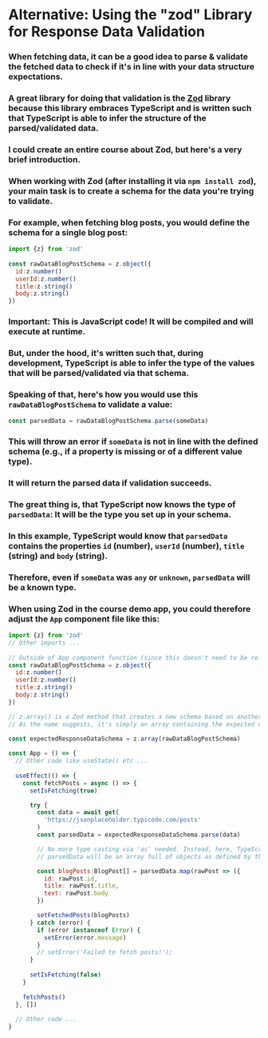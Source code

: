 # Alternative: Using the "zod" Library for Response Data Validation
### When fetching data, it can be a good idea to parse & validate the fetched data to check if it's in line with your data structure expectations.

### A great library for doing that validation is the [Zod](https://zod.dev/) library because this library embraces TypeScript and is written such that TypeScript is able to infer the structure of the parsed/validated data.

### I could create an entire course about Zod, but here's a very brief introduction.

### When working with Zod (after installing it via `npm install zod`), your main task is to create a schema for the data you're trying to validate.

### For example, when fetching blog posts, you would define the schema for a single blog post:

```js
import {z} from 'zod'
 
const rawDataBlogPostSchema = z.object({
  id:z.number()
  userId:z.number()
  title:z.string()
  body:z.string()
})
```

### __Important__: This is JavaScript code! It will be compiled and will execute at runtime.

### But, under the hood, it's written such that, during development, TypeScript is able to infer the type of the values that will be parsed/validated via that schema.

### Speaking of that, here's how you would use this `rawDataBlogPostSchema` to validate a value:

```js
const parsedData = rawDataBlogPostSchema.parse(someData)
```

### This will throw an error if `someData` is not in line with the defined schema (e.g., if a property is missing or of a different value type).

### It will return the parsed data if validation succeeds.

### The great thing is, that TypeScript now knows the type of `parsedData`: It will be the type you set up in your schema.

### In this example, TypeScript would know that `parsedData` contains the properties `id` (number), `userId` (number), `title` (string) and `body` (string).

### Therefore, even if `someData` was `any` or `unknown`, `parsedData` will be a known type.

### When using Zod in the course demo app, you could therefore adjust the `App` component file like this:

```js
import {z} from 'zod'
// Other imports ...
 
// Outside of App component function (since this doesn't need to be re-created all the time)
const rawDataBlogPostSchema = z.object({
  id:z.number()
  userId:z.number()
  title:z.string()
  body:z.string()
})

// z.array() is a Zod method that creates a new schema based on another schema.
// As the name suggests, it's simply an array containing the expected objects.

const expectedResponseDataSchema = z.array(rawDataBlogPostSchema)
 
const App = () => {
  // Other code like useState() etc ...
 
  useEffect(() => {
    const fetchPosts = async () => {
      setIsFetching(true)

      try {
        const data = await get(
          'https://jsonplaceholder.typicode.com/posts'
        )
        const parsedData = expectedResponseDataSchema.parse(data)

        // No more type casting via 'as' needed. Instead, here, TypeScript knows that
        // parsedData will be an array full of objects as defined by the above schema.

        const blogPosts:BlogPost[] = parsedData.map(rawPost => ({
          id: rawPost.id,
          title: rawPost.title,
          text: rawPost.body
        })

        setFetchedPosts(blogPosts)
      } catch (error) {
        if (error instanceof Error) {
          setError(error.message)
        }
        // setError('Failed to fetch posts!');
      }
 
      setIsFetching(false)
    }
 
    fetchPosts()
  }, [])
 
  // Other code ...
}
```
